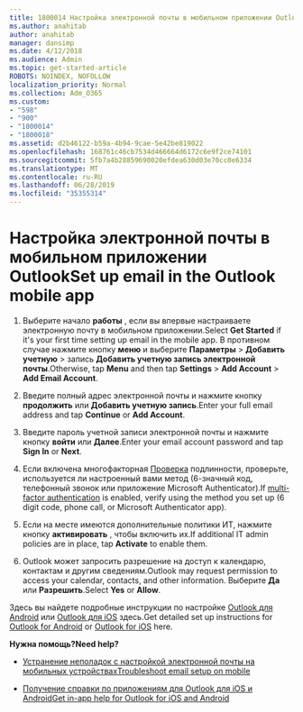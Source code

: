 ```yaml
---
title: 1800014 Настройка электронной почты в мобильном приложении Outlook
ms.author: anahitab
author: anahitab
manager: dansimp
ms.date: 4/12/2018
ms.audience: Admin
ms.topic: get-started-article
ROBOTS: NOINDEX, NOFOLLOW
localization_priority: Normal
ms.collection: Adm_O365
ms.custom:
- "598"
- "900"
- "1800014"
- "1800018"
ms.assetid: d2b46122-b59a-4b94-9cae-5e42be819022
ms.openlocfilehash: 168761c46cb7534d466664d6172c6e9f2ce74101
ms.sourcegitcommit: 5fb7a4b28859690020efdea630d03e70cc0e6334
ms.translationtype: MT
ms.contentlocale: ru-RU
ms.lasthandoff: 06/28/2019
ms.locfileid: "35355314"
---
```

# <a name="set-up-email-in-the-outlook-mobile-app"></a><span data-ttu-id="ef23f-102">Настройка электронной почты в мобильном приложении Outlook</span><span class="sxs-lookup"><span data-stu-id="ef23f-102">Set up email in the Outlook mobile app</span></span>

1. <span data-ttu-id="ef23f-103">Выберите начало **работы** , если вы впервые настраиваете электронную почту в мобильном приложении.</span><span class="sxs-lookup"><span data-stu-id="ef23f-103">Select **Get Started** if it's your first time setting up email in the mobile app.</span></span> <span data-ttu-id="ef23f-104">В противном случае нажмите кнопку **меню** и выберите **Параметры** \> **Добавить учетную** \> запись **Добавить учетную запись электронной почты**.</span><span class="sxs-lookup"><span data-stu-id="ef23f-104">Otherwise, tap **Menu** and then tap **Settings** \> **Add Account** \> **Add Email Account**.</span></span>

2. <span data-ttu-id="ef23f-105">Введите полный адрес электронной почты и нажмите кнопку **продолжить** или **Добавить учетную запись**.</span><span class="sxs-lookup"><span data-stu-id="ef23f-105">Enter your full email address and tap **Continue** or **Add Account**.</span></span>

3. <span data-ttu-id="ef23f-106">Введите пароль учетной записи электронной почты и нажмите кнопку **войти** или **Далее**.</span><span class="sxs-lookup"><span data-stu-id="ef23f-106">Enter your email account password and tap **Sign In** or **Next**.</span></span>

4. <span data-ttu-id="ef23f-107">Если включена многофакторная [Проверка](https://support.office.com/article/8f0454b2-f51a-4d9c-bcde-2c48e41621c6.aspx) подлинности, проверьте, используется ли настроенный вами метод (6-значный код, телефонный звонок или приложение Microsoft Authenticator).</span><span class="sxs-lookup"><span data-stu-id="ef23f-107">If [multi-factor authentication](https://support.office.com/article/8f0454b2-f51a-4d9c-bcde-2c48e41621c6.aspx) is enabled, verify using the method you set up (6 digit code, phone call, or Microsoft Authenticator app).</span></span>

5. <span data-ttu-id="ef23f-108">Если на месте имеются дополнительные политики ИТ, нажмите кнопку **активировать** , чтобы включить их.</span><span class="sxs-lookup"><span data-stu-id="ef23f-108">If additional IT admin policies are in place, tap **Activate** to enable them.</span></span>

6. <span data-ttu-id="ef23f-109">Outlook может запросить разрешение на доступ к календарю, контактам и другим сведениям.</span><span class="sxs-lookup"><span data-stu-id="ef23f-109">Outlook may request permission to access your calendar, contacts, and other information.</span></span> <span data-ttu-id="ef23f-110">Выберите **Да** или **Разрешить**.</span><span class="sxs-lookup"><span data-stu-id="ef23f-110">Select **Yes** or **Allow**.</span></span>

<span data-ttu-id="ef23f-111">Здесь вы найдете подробные инструкции по настройке [Outlook для Android](https://support.office.com/article/886db551-8dfa-4fd5-b835-f8e532091872.aspx) или [Outlook для iOS](https://support.office.com/article/b2de2161-cc1d-49ef-9ef9-81acd1c8e234.aspx) здесь.</span><span class="sxs-lookup"><span data-stu-id="ef23f-111">Get detailed set up instructions for [Outlook for Android](https://support.office.com/article/886db551-8dfa-4fd5-b835-f8e532091872.aspx) or [Outlook for iOS](https://support.office.com/article/b2de2161-cc1d-49ef-9ef9-81acd1c8e234.aspx) here.</span></span>
  
 <span data-ttu-id="ef23f-112">**Нужна помощь?**</span><span class="sxs-lookup"><span data-stu-id="ef23f-112">**Need help?**</span></span>
  
- [<span data-ttu-id="ef23f-113">Устранение неполадок с настройкой электронной почты на мобильных устройствах</span><span class="sxs-lookup"><span data-stu-id="ef23f-113">Troubleshoot email setup on mobile</span></span>](https://support.office.com/article/a264ef01-9c88-48fb-9285-7017e4f31f02.aspx)

- [<span data-ttu-id="ef23f-114">Получение справки по приложениям для Outlook для iOS и Android</span><span class="sxs-lookup"><span data-stu-id="ef23f-114">Get in-app help for Outlook for iOS and Android</span></span>](https://support.office.com/article/218a22d1-9fa5-4889-b689-de1c63493243.aspx#ID0EAABAAA=Contact_Support)
